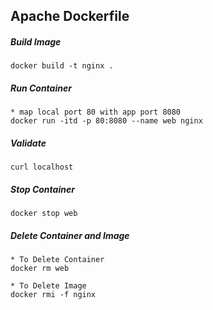 ## Apache Dockerfile

##### Build Image
```
docker build -t nginx .
```

##### Run Container
```
* map local port 80 with app port 8080
docker run -itd -p 80:8080 --name web nginx
```

##### Validate
```
curl localhost
```

##### Stop Container
```
docker stop web
```

##### Delete Container and Image
```
* To Delete Container
docker rm web

* To Delete Image
docker rmi -f nginx
```